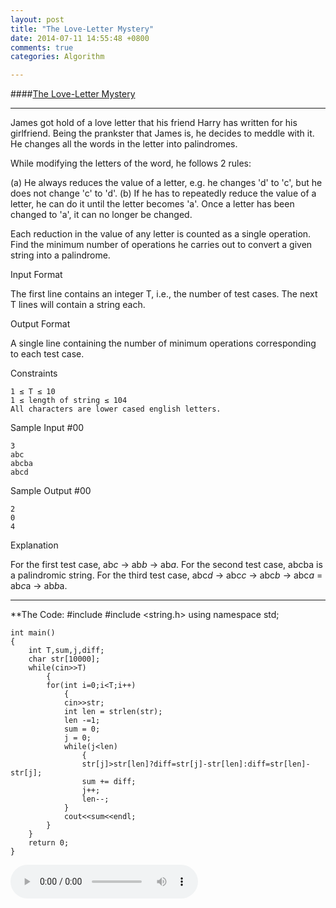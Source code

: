 ```yaml
---
layout: post
title: "The Love-Letter Mystery"
date: 2014-07-11 14:55:48 +0800
comments: true
categories: Algorithm

---
```

####[The Love-Letter Mystery](https://www.hackerrank.com/challenges/the-love-letter-mystery)

---

James got hold of a love letter that his friend Harry has written for his girlfriend. Being the prankster that James is, he decides to meddle with it. He changes all the words in the letter into palindromes.

While modifying the letters of the word, he follows 2 rules:

(a) He always reduces the value of a letter, e.g. he changes 'd' to 'c', but he does not change 'c' to 'd'. 
(b) If he has to repeatedly reduce the value of a letter, he can do it until the letter becomes 'a'. Once a letter has been changed to 'a', it can no longer be changed.

Each reduction in the value of any letter is counted as a single operation. Find the minimum number of operations he carries out to convert a given string into a palindrome. 

<!--more-->

Input Format 

The first line contains an integer T, i.e., the number of test cases. 
The next T lines will contain a string each.

Output Format 

A single line containing the number of minimum operations corresponding to each test case.

Constraints 
```
1 ≤ T ≤ 10
1 ≤ length of string ≤ 104 
All characters are lower cased english letters.
```
Sample Input #00
```
3
abc
abcba
abcd
```
Sample Output #00
```
2
0
4
```
Explanation

For the first test case, ab*c* -> ab*b* -> ab*a*. 
For the second test case, abcba is a palindromic string. 
For the third test case, abc*d* -> abc*c* -> abc*b* -> abc*a* = ab*c*a -> ab*b*a.

---

**The Code:
    #include <iostream>
    #include <string.h>
    using namespace std;
    
    int main()
    {
        int T,sum,j,diff;
        char str[10000];
        while(cin>>T)
            {
            for(int i=0;i<T;i++)
                {
                cin>>str;
                int len = strlen(str);
                len -=1;
                sum = 0;
                j = 0;
                while(j<len)
                    {
                    str[j]>str[len]?diff=str[j]-str[len]:diff=str[len]-str[j];
                    sum += diff;
                    j++;
                    len--;
                }
                cout<<sum<<endl;
            }
        }
        return 0;
    }


<audio controls="controls">
  <source src="/music/xing.mp3" type="audio/mpeg">
</audio>
